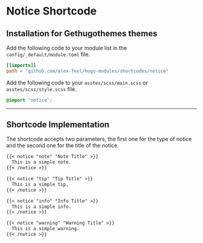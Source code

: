 # Notice Shortcode

## Installation for Gethugothemes themes

Add the following code to your module list in the `config/_default/module.toml` file.

```toml
[[imports]]
path = "github.com/alex-feel/hugo-modules/shortcodes/notice"
```

Add the following code to your `asstes/scss/main.scss` or `asstes/scss/style.scss` file.

```scss
@import 'notice';
```

<hr>

## Shortcode Implementation

The shortcode accepts two parameters, the first one for the type of notice and the second one for the title of the notice.

```md
{{< notice "note" "Note Title" >}}
  This is a simple note.
{{< /notice >}}

{{< notice "tip" "Tip Title" >}}
  This is a simple tip.
{{< /notice >}}

{{< notice "info" "Info Title" >}}
  This is a simple info.
{{< /notice >}}

{{< notice "warning" "Warning Title" >}}
  This is a simple warning.
{{< /notice >}}
```
